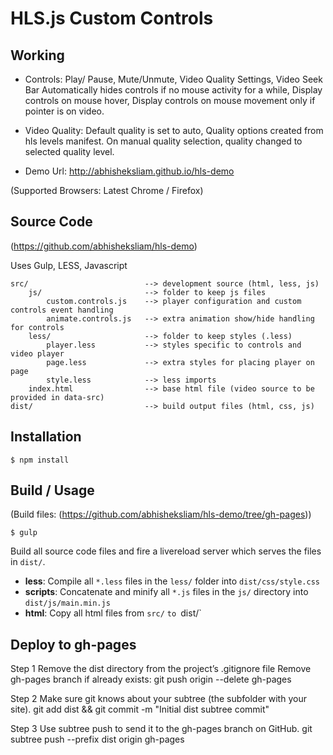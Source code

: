 # HLS.js Custom Controls

## Working
* Controls: Play/ Pause, Mute/Unmute, Video Quality Settings, Video Seek Bar
  Automatically hides controls if no mouse activity for a while, Display controls on mouse hover, Display controls on mouse movement only if pointer is on video.
* Video Quality: Default quality is set to auto, Quality options created from hls levels manifest. On manual quality selection,        quality changed to selected quality level.

* Demo Url: http://abhisheksliam.github.io/hls-demo

(Supported Browsers: Latest Chrome / Firefox)

## Source Code 
(https://github.com/abhisheksliam/hls-demo)

  Uses Gulp, LESS, Javascript

  ```
  src/                          --> development source (html, less, js)
      js/                       --> folder to keep js files
          custom.controls.js    --> player configuration and custom controls event handling
          animate.controls.js   --> extra animation show/hide handling for controls
      less/                     --> folder to keep styles (.less)
          player.less           --> styles specific to controls and video player
          page.less             --> extra styles for placing player on page
          style.less            --> less imports
      index.html                --> base html file (video source to be provided in data-src)
  dist/                         --> build output files (html, css, js) 
  ```

## Installation

    $ npm install

## Build / Usage 
(Build files:  (https://github.com/abhisheksliam/hls-demo/tree/gh-pages))
  
    $ gulp

Build all source code files and fire a livereload server which serves the 
files in `dist/`.

 * **less**: Compile all `*.less` files in the `less/` folder into 
   `dist/css/style.css`
 * **scripts**: Concatenate and minify all `*.js` files in the `js/` directory into
   `dist/js/main.min.js`
 * **html**: Copy all html files from `src/` `to `dist/`

## Deploy to gh-pages

Step 1
Remove the dist directory from the project’s .gitignore file
Remove gh-pages branch if already exists: git push origin --delete gh-pages

Step 2
Make sure git knows about your subtree (the subfolder with your site).
git add dist && git commit -m "Initial dist subtree commit"

Step 3
Use subtree push to send it to the gh-pages branch on GitHub.
git subtree push --prefix dist origin gh-pages